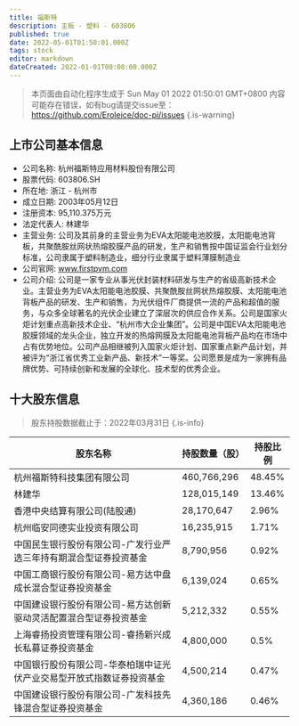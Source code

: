 ```yaml
---
title: 福斯特
description: 主板 - 塑料 - 603806
published: true
date: 2022-05-01T01:50:01.000Z
tags: stock
editor: markdown
dateCreated: 2022-01-01T00:00:00.000Z
---
```


> 本页面由自动化程序生成于 Sun May 01 2022 01:50:01 GMT+0800
> 内容可能存在错误，如有bug请提交issue至：https://github.com/Eroleice/doc-pi/issues
{.is-warning}

## 上市公司基本信息
- 公司名称: 杭州福斯特应用材料股份有限公司
- 股票代码: 603806.SH
- 所在地: 浙江 - 杭州市
- 成立日期: 2003年05月12日
- 注册资本: 95,110.375万元
- 法定代表人: 林建华
- 主营业务: 公司及其前身的主营业务为EVA太阳能电池胶膜，太阳能电池背板，共聚酰胺丝网状热熔胶膜产品的研发，生产和销售按中国证监会行业划分标准，公司隶属于塑料制造业，细分行业隶属于塑料薄膜制造业
- 公司官网: www.firstpvm.com
- 公司介绍: 公司是一家专业从事光伏封装材料研发与生产的省级高新技术企业。主营业务为EVA太阳能电池胶膜、共聚酰胺丝网状热熔胶膜、太阳能电池背板产品的研发、生产和销售，为光伏组件厂商提供一流的产品和超值的服务，与众多全球著名的光伏企业建立了深层次的供应合作关系。公司是国家火炬计划重点高新技术企业、“杭州市大企业集团”。公司是中国EVA太阳能电池胶膜领域的龙头企业，独立开发的热熔网膜及太阳能电池背板产品均在市场中占有优势地位。公司产品相继被列入国家火炬计划、国家重点新产品计划，并被评为“浙江省优秀工业新产品、新技术”一等奖。公司愿景是成为一家拥有品牌优势、可持续创新和发展的全球化、技术型的优秀企业。


## 十大股东信息
> 股东持股数据截止于：2022年03月31日
{.is-info}

| 股东名称 | 持股数量（股） | 持股比例 |
| --- | --- | --- |
| 杭州福斯特科技集团有限公司 | 460,766,296 | 48.45% |
| 林建华 | 128,015,149 | 13.46% |
| 香港中央结算有限公司(陆股通) | 28,170,647 | 2.96% |
| 杭州临安同德实业投资有限公司 | 16,235,915 | 1.71% |
| 中国民生银行股份有限公司-广发行业严选三年持有期混合型证券投资基金 | 8,790,956 | 0.92% |
| 中国工商银行股份有限公司-易方达中盘成长混合型证券投资基金 | 6,139,024 | 0.65% |
| 中国建设银行股份有限公司-易方达创新驱动灵活配置混合型证券投资基金 | 5,212,332 | 0.55% |
| 上海睿扬投资管理有限公司-睿扬新兴成长私募证券投资基金 | 4,800,000 | 0.5% |
| 中国银行股份有限公司-华泰柏瑞中证光伏产业交易型开放式指数证券投资基金 | 4,500,214 | 0.47% |
| 中国建设银行股份有限公司-广发科技先锋混合型证券投资基金 | 4,360,186 | 0.46% |




